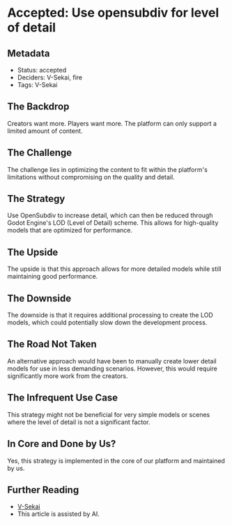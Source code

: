 # Accepted: Use opensubdiv for level of detail

## Metadata

- Status: accepted <!-- draft | proposed | rejected | accepted | deprecated | superseded by -->
- Deciders: V-Sekai, fire
- Tags: V-Sekai

## The Backdrop

Creators want more. Players want more. The platform can only support a limited amount of content.

## The Challenge

The challenge lies in optimizing the content to fit within the platform's limitations without compromising on the quality and detail.

## The Strategy

Use OpenSubdiv to increase detail, which can then be reduced through Godot Engine's LOD (Level of Detail) scheme. This allows for high-quality models that are optimized for performance.

## The Upside

The upside is that this approach allows for more detailed models while still maintaining good performance.

## The Downside

The downside is that it requires additional processing to create the LOD models, which could potentially slow down the development process.

## The Road Not Taken

An alternative approach would have been to manually create lower detail models for use in less demanding scenarios. However, this would require significantly more work from the creators.

## The Infrequent Use Case

This strategy might not be beneficial for very simple models or scenes where the level of detail is not a significant factor.

## In Core and Done by Us?

Yes, this strategy is implemented in the core of our platform and maintained by us.

## Further Reading

- [V-Sekai](https://v-sekai.org/)
- This article is assisted by AI.
